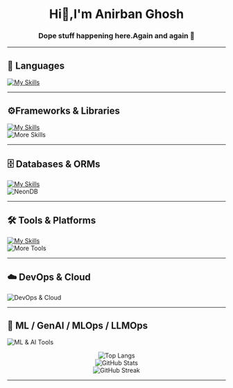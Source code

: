 <h1 align="center">Hi👋,I'm Anirban Ghosh</h1>
<h3 align="center">Dope stuff happening here.Again and again 🚀</h3>

---


## 🧠 Languages  
[![My Skills](https://skillicons.dev/icons?i=ts,js,c,cpp,solidity,java,go,bash,python,prolog)](https://skillicons.dev)

---

## ⚙️Frameworks & Libraries  
[![My Skills](https://skillicons.dev/icons?i=nestjs,express,fastapi,react,nextjs,tailwind,jest,vitest,threejs,cloudflare,github)](https://skillicons.dev)  
![More Skills](https://go-skill-icons.vercel.app/api/icons?i=langchain,recoil,reactnative,authjs,graphql,trpc,hardhat,pytorch,sklearn,selenium,autogen,llamaindex,transformers)

---

## 🗄️ Databases & ORMs  
[![My Skills](https://skillicons.dev/icons?i=postgres,redis,mongo,prisma,firebase,supabase,cloudinary)](https://skillicons.dev)  
![NeonDB](https://go-skill-icons.vercel.app/api/icons?i=neondb)

---

## 🛠️ Tools & Platforms  
[![My Skills](https://skillicons.dev/icons?i=neovim,vim,androidstudio,vscode,git,kafka,linux,githubactions,postman,bun)](https://skillicons.dev)  
![More Tools](https://go-skill-icons.vercel.app/api/icons?i=expo,newrelic,mlflow,dvc,weightsbiases,airflow,dagster,vertexai,sagemaker,huggingface,autogenai,kubeflow,clearml,langchainplus,databricks,wandb)

---

## ☁️ DevOps & Cloud  
![DevOps & Cloud](https://go-skill-icons.vercel.app/api/icons?i=docker,kubernetes,terraform,aws,gcp,azure,vercel,railway,heroku,nginx,argo,helm,prometheus,grafana,elastic,ansible)

---

## 🤖 ML / GenAI / MLOps / LLMOps  
![ML & AI Tools](https://go-skill-icons.vercel.app/api/icons?i=pytorch,sklearn,tensorflow,keras,autogen,huggingface,transformers,llamaindex,langchain,mlflow,dvc,wandb,clearml,kubeflow,vertexai,sagemaker,openai,cohere,anthropic)





<p align="center">
  <img src="https://github-readme-stats.vercel.app/api/top-langs?username=kekubhai&show_icons=true&locale=en&layout=compact&theme=blue-green&hide_border=false" alt="Top Langs" />
  <br />
  <img src="https://github-readme-stats.vercel.app/api?username=kekubhai&show_icons=true&locale=en&theme=blue-green&hide_border=false" alt="GitHub Stats" />
  <br />
  <img src="https://github-readme-streak-stats.herokuapp.com/?user=kekubhai&theme=blue-green&hide_border=false" alt="GitHub Streak" />
</p>

---




